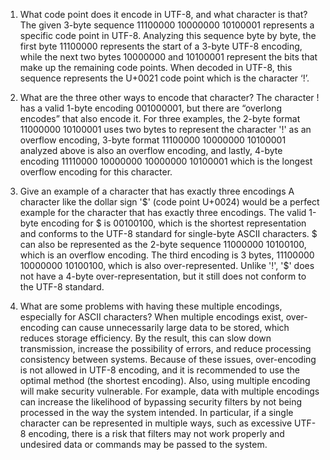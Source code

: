 1. What code point does it encode in UTF-8, and what character is that?
The given 3-byte sequence 11100000 10000000 10100001 represents a specific code point in UTF-8. Analyzing this sequence byte by byte, the first byte 11100000 represents the start of a 3-byte UTF-8 encoding, while the next two bytes 10000000 and 10100001 represent the bits that make up the remaining code points. When decoded in UTF-8, this sequence represents the U+0021 code point which is the character ‘!’.

2. What are the three other ways to encode that character?
The character ! has a valid 1-byte encoding 001000001, but there are “overlong encodes” that also encode it. For three examples, the 2-byte format 11000000 10100001 uses two bytes to represent the character '!' as an overflow encoding, 3-byte format 11100000 10000000 10100001 analyzed above is also an overflow encoding, and lastly, 4-byte encoding 11110000 10000000 10000000 10100001 which is the longest overflow encoding for this character.

3. Give an example of a character that has exactly three encodings
A character like the dollar sign '$' (code point U+0024) would be a perfect example for the character that has exactly three encodings. The valid 1-byte encoding for $ is 00100100, which is the shortest representation and conforms to the UTF-8 standard for single-byte ASCII characters. $ can also be represented as the 2-byte sequence 11000000 10100100, which is an overflow encoding. The third encoding is 3 bytes, 11100000 10000000 10100100, which is also over-represented. Unlike '!', '$' does not have a 4-byte over-representation, but it still does not conform to the UTF-8 standard.

4. What are some problems with having these multiple encodings, especially for ASCII characters? 
When multiple encodings exist, over-encoding can cause unnecessarily large data to be stored, which reduces storage efficiency. By the result, this can slow down transmission, increase the possibility of errors, and reduce processing consistency between systems. Because of these issues, over-encoding is not allowed in UTF-8 encoding, and it is recommended to use the optimal method (the shortest encoding). Also, using multiple encoding will make security vulnerable. For example, data with multiple encodings can increase the likelihood of bypassing security filters by not being processed in the way the system intended. In particular, if a single character can be represented in multiple ways, such as excessive UTF-8 encoding, there is a risk that filters may not work properly and undesired data or commands may be passed to the system.
